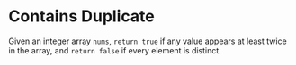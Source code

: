 # Contains Duplicate

Given an integer array `nums`, `return true` if any value appears at least twice in the array, and `return false` if every element is distinct.
